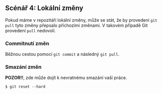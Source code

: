 ## Scénář 4: Lokální změny

Pokud máme v repozitáři lokální změny, může se stát, že by provedení `git pull` tyto změny přepsalo příchozími změnami. V takovém případě Git provedení `pull` nedovolí.

### Commitnutí změn

Běžnou cestou pomocí `git commit` a následný `git pull`.

### Smazání změn

**POZOR!!**, zde může dojít k nevratnému smazání vaší práce.

```
$ git reset --hard
```
